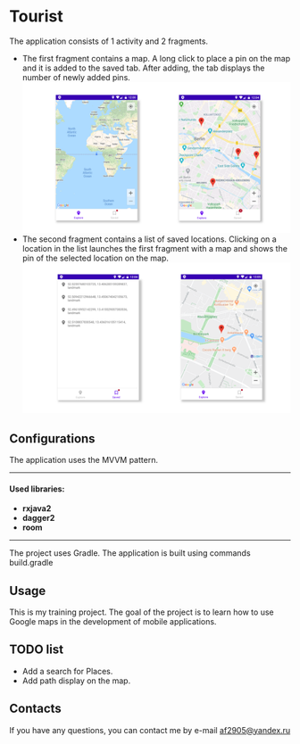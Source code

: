 # Tourist

The application consists of 1 activity and 2 fragments. 

* The first fragment contains a map. A long click to place a pin on the map and it is added to the saved tab. After adding, the tab displays the number of newly added pins.
![Image of Yaktocat](https://github.com/af2905/Tourist/blob/master/app/images/Tourist1.png)
* The second fragment contains a list of saved locations. Clicking on a location in the list launches the first fragment with a map and shows the pin of the selected location on the map.
![Image of Yaktocat](https://github.com/af2905/Tourist/blob/master/app/images/Tourist2.png)

## Configurations
The application uses the MVVM pattern.
***
#### Used libraries:
* **rxjava2** 
* **dagger2** 
* **room** 
***
The project uses Gradle. The application is built using commands build.gradle

## Usage
This is my training project. The goal of the project is to learn how to use Google maps in the development of mobile applications.

## TODO list
* Add a search for Places.
* Add path display on the map.

## Contacts
If you have any questions, you can contact me by e-mail af2905@yandex.ru
